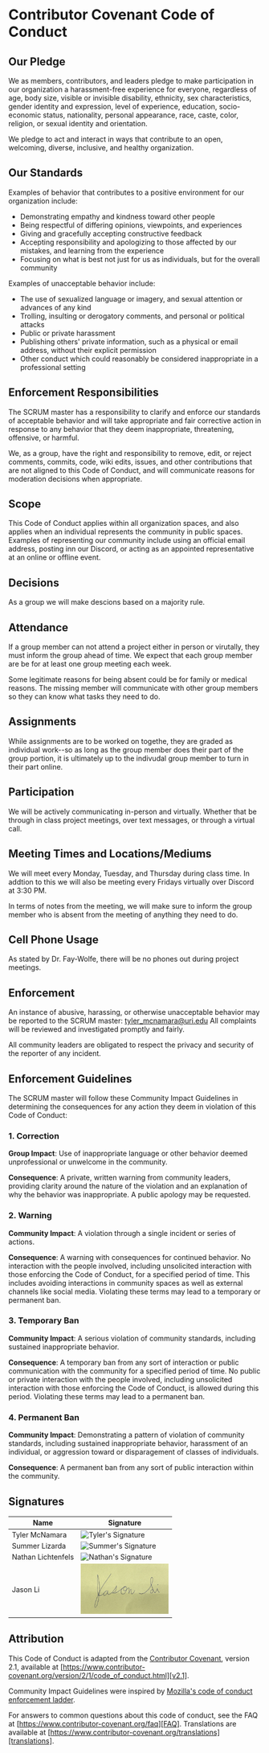 
# Contributor Covenant Code of Conduct

## Our Pledge

We as members, contributors, and leaders pledge to make participation in our organization a harassment-free experience for everyone, regardless of age, body
size, visible or invisible disability, ethnicity, sex characteristics, gender identity and expression, level of experience, education, socio-economic status,
nationality, personal appearance, race, caste, color, religion, or sexual identity and orientation.

We pledge to act and interact in ways that contribute to an open, welcoming, diverse, inclusive, and healthy organization.

## Our Standards

Examples of behavior that contributes to a positive environment for our organization include:

* Demonstrating empathy and kindness toward other people
* Being respectful of differing opinions, viewpoints, and experiences
* Giving and gracefully accepting constructive feedback
* Accepting responsibility and apologizing to those affected by our mistakes, and learning from the experience
* Focusing on what is best not just for us as individuals, but for the overall community

Examples of unacceptable behavior include:

* The use of sexualized language or imagery, and sexual attention or advances of any kind
* Trolling, insulting or derogatory comments, and personal or political attacks
* Public or private harassment
* Publishing others' private information, such as a physical or email address, without their explicit permission
* Other conduct which could reasonably be considered inappropriate in a professional setting

## Enforcement Responsibilities

The SCRUM master has a responsibility to clarify and enforce our standards of acceptable behavior and will take appropriate and fair corrective action in response to any behavior that they deem inappropriate, threatening, offensive, or harmful.

We, as a group, have the right and responsibility to remove, edit, or reject comments, commits, code, wiki edits, issues, and other contributions that are not aligned to this Code of Conduct, and will communicate reasons for moderation decisions when appropriate.

## Scope

This Code of Conduct applies within all organization spaces, and also applies when an individual represents the community in public spaces. Examples of representing our community include using an official email address, posting inn our Discord, or acting as an appointed representative at an online or offline event.

## Decisions 
As a group we will make descions based on a majority rule.

## Attendance 
If a group member can not attend a project either in person or virutally, they must inform the group ahead of time. We expect that each group member are be for at least one group meeting each week.

Some legitimate reasons for being absent could be for family or medical reasons. The missing member will communicate with other group members so they can know what tasks they need to do.

## Assignments 
While assignments are to be worked on togethe, they are graded as individual work--so as long as the group member does their part of the group portion, it is ultimately up to the indivudal group member to turn in their part online.

## Participation 
We will be actively communicating in-person and virtually. Whether that be through in class project meetings, over text messages, or through a virtual call. 

## Meeting Times and Locations/Mediums 
We will meet every Monday, Tuesday, and Thursday during class time. In addtion to this we will also be meeting every Fridays virtually over Discord at 3:30 PM.

In terms of notes from the meeting, we will make sure to inform the group member who is absent from the meeting of anything they need to do.

## Cell Phone Usage
As stated by Dr. Fay-Wolfe, there will be no phones out during project meetings.

## Enforcement

An instance of abusive, harassing, or otherwise unacceptable behavior may be reported to the SCRUM master:
tyler_mcnamara@uri.edu
All complaints will be reviewed and investigated promptly and fairly.

All community leaders are obligated to respect the privacy and security of the reporter of any incident.

## Enforcement Guidelines

The SCRUM master will follow these Community Impact Guidelines in determining the consequences for any action they deem in violation of this Code of Conduct:

### 1. Correction

**Group Impact**: Use of inappropriate language or other behavior deemed unprofessional or unwelcome in the community.

**Consequence**: A private, written warning from community leaders, providing clarity around the nature of the violation and an explanation of why the behavior was inappropriate. A public apology may be requested.

### 2. Warning

**Community Impact**: A violation through a single incident or series of actions.

**Consequence**: A warning with consequences for continued behavior. No interaction with the people involved, including unsolicited interaction with
those enforcing the Code of Conduct, for a specified period of time. This includes avoiding interactions in community spaces as well as external channels
like social media. Violating these terms may lead to a temporary or permanent ban.

### 3. Temporary Ban

**Community Impact**: A serious violation of community standards, including sustained inappropriate behavior.

**Consequence**: A temporary ban from any sort of interaction or public communication with the community for a specified period of time. No public or
private interaction with the people involved, including unsolicited interaction with those enforcing the Code of Conduct, is allowed during this period. Violating these terms may lead to a permanent ban.

### 4. Permanent Ban

**Community Impact**: Demonstrating a pattern of violation of community standards, including sustained inappropriate behavior, harassment of an individual, or aggression toward or disparagement of classes of individuals.

**Consequence**: A permanent ban from any sort of public interaction within the community.

## Signatures
Name | Signature
------------- | -------------
Tyler McNamara | <img src="https://t3.ftcdn.net/jpg/02/48/42/64/360_F_248426448_NVKLywWqArG2ADUxDq6QprtIzsF82dMF.jpg" alt="Tyler's Signature" height="100"/>
Summer Lizarda | ![Summer's Signature](https://github.com/tylermcnamara/CSC305-BudgetBuddy/src/summerSig.png)
Nathan Lichtenfels | <img src="https://t3.ftcdn.net/jpg/02/48/42/64/360_F_248426448_NVKLywWqArG2ADUxDq6QprtIzsF82dMF.jpg" alt="Nathan's Signature" height="100"/>
Jason Li | <img src="signatures/jasonli_signature.jpg" alt="Jason's Signature" height="100"/>

## Attribution

This Code of Conduct is adapted from the [Contributor Covenant][homepage],
version 2.1, available at
[https://www.contributor-covenant.org/version/2/1/code_of_conduct.html][v2.1].

Community Impact Guidelines were inspired by
[Mozilla's code of conduct enforcement ladder][Mozilla CoC].

For answers to common questions about this code of conduct, see the FAQ at
[https://www.contributor-covenant.org/faq][FAQ]. Translations are available at
[https://www.contributor-covenant.org/translations][translations].

[homepage]: https://www.contributor-covenant.org
[v2.1]: https://www.contributor-covenant.org/version/2/1/code_of_conduct.html
[Mozilla CoC]: https://github.com/mozilla/diversity
[FAQ]: https://www.contributor-covenant.org/faq
[translations]: https://www.contributor-covenant.org/translations


